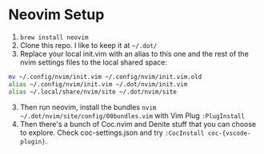 # Neovim Setup

1. `brew install neovim`
1. Clone this repo. I like to keep it at `~/.dot/`
2. Replace your local init.vim with an alias to this one and the rest of the
   nvim settings files to the local shared space:

```bash
mv ~/.config/nvim/init.vim ~/.config/nvim/init.vim.old
alias ~/.config/nvim/init.vim ~/.dot/nvim/init.vim
alias ~/.local/share/nvim/site ~/.dot/nvim/site
```

3. Then run neovim, install the bundles `nvim ~/.dot/nvim/site/config/00bundles.vim` with Vim Plug `:PlugInstall`
4. Then there's a bunch of Coc.nvim and Denite stuff that you can choose to
   explore. Check coc-settings.json and try `:CocInstall
   coc-{vscode-plugin}`.

